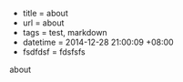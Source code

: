  - title = about
 - url = about
 - tags = test, markdown
 - datetime = 2014-12-28 21:00:09 +08:00
 - fsdfdsf = fdsfsfs


about